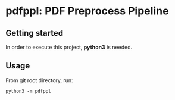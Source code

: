 # pdfppl: PDF Preprocess Pipeline

## Getting started

In order to execute this project, **python3** is needed.

## Usage

From git root directory, run:
```
python3 -m pdfppl
```
